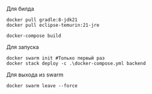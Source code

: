 
Для билда
```
docker pull gradle:8-jdk21
docker pull eclipse-temurin:21-jre

docker-compose build
```

Для запуска
```
docker swarm init #Только первый раз
docker stack deploy -c .\docker-compose.yml backend
```

Для выхода из swarm
```
docker swarm leave --force
```

